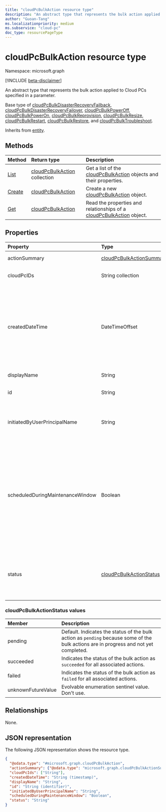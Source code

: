 ```yaml
---
title: "cloudPcBulkAction resource type"
description: "An abstract type that represents the bulk action applied to Cloud PCs specified in a parameter."
author: "Guoan-Tang"
ms.localizationpriority: medium
ms.subservice: "cloud-pc"
doc_type: resourcePageType
---
```


# cloudPcBulkAction resource type

Namespace: microsoft.graph

[!INCLUDE [beta-disclaimer](../../includes/beta-disclaimer.md)]

An abstract type that represents the bulk action applied to Cloud PCs specified in a parameter.

Base type of [cloudPcBulkDisasterRecoveryFailback](../resources/cloudpcbulkdisasterrecoveryfailback.md), [cloudPcBulkDisasterRecoveryFailover](../resources/cloudpcbulkdisasterrecoveryfailover.md), [cloudPcBulkPowerOff](../resources/cloudpcbulkpoweroff.md), [cloudPcBulkPowerOn](../resources/cloudpcbulkpoweron.md), [cloudPcBulkReprovision](../resources/cloudpcbulkreprovision.md), [cloudPcBulkResize](../resources/cloudpcbulkresize.md), [cloudPcBulkRestart](../resources/cloudpcbulkrestart.md), [cloudPcBulkRestore](../resources/cloudpcbulkrestore.md), and [cloudPcBulkTroubleshoot](../resources/cloudpcbulktroubleshoot.md).

Inherits from [entity](../resources/entity.md).

## Methods
|Method|Return type|Description|
|:---|:---|:---|
|[List](../api/virtualendpoint-list-bulkactions.md)|[cloudPcBulkAction](../resources/cloudpcbulkaction.md) collection|Get a list of the [cloudPcBulkAction](../resources/cloudpcbulkaction.md) objects and their properties.|
|[Create](../api/virtualendpoint-post-bulkactions.md)|[cloudPcBulkAction](../resources/cloudpcbulkaction.md)|Create a new [cloudPcBulkAction](../resources/cloudpcbulkaction.md) object.|
|[Get](../api/cloudpcbulkaction-get.md)|[cloudPcBulkAction](../resources/cloudpcbulkaction.md)|Read the properties and relationships of a [cloudPcBulkAction](../resources/cloudpcbulkaction.md) object.|

## Properties
|Property|Type|Description|
|:---|:---|:---|
|actionSummary|[cloudPcBulkActionSummary](../resources/cloudpcbulkactionsummary.md)|Run summary of this bulk action.|
|cloudPcIDs|String collection|IDs of the Cloud PCs the bulk action applies to. |
|createdDateTime|DateTimeOffset|The date and time when the bulk action was created. The timestamp type represents date and time information using ISO 8601 format and is always in UTC. For example, midnight UTC on Jan 1, 2014 is `2014-01-01T00:00:00Z`.|
|displayName|String|Name of the bulk action.|
|id|String|ID of the bulk action. Inherited from [entity](entity.md).|
|initiatedByUserPrincipalName|String|Indicates the user principal name (UPN) of the user who initiated this bulk action. Read-only.|
|scheduledDuringMaintenanceWindow|Boolean|Indicates whether the bulk action is scheduled according to the maintenance window. When `true`, the bulk action uses the maintenance window to schedule the action; `false` means that the bulk action doesn't use the maintenance window. The default value is `false`.|
|status|[cloudPcBulkActionStatus](#cloudpcbulkactionstatus-values)|Indicates the status of bulk actions. Possible values are `pending`, `succeeded`, `failed`, `unknownFutureValue`. The default value is `pending`. Read-only.|

### cloudPcBulkActionStatus values

|Member|Description|
|:---|:---|
|pending|Default. Indicates the status of the bulk action as `pending` because some of the bulk actions are in progress and not yet completed.|
|succeeded|Indicates the status of the bulk action as `succeeded` for all associated actions.|
|failed|Indicates the status of the bulk action as `failed` for all associated actions.|
|unknownFutureValue|Evolvable enumeration sentinel value. Don't use.|

## Relationships
None.

## JSON representation
The following JSON representation shows the resource type.
<!-- {
  "blockType": "resource",
  "keyProperty": "id",
  "@odata.type": "microsoft.graph.cloudPcBulkAction",
  "openType": false
}
-->
``` json
{
  "@odata.type": "#microsoft.graph.cloudPcBulkAction",
  "actionSummary": {"@odata.type": "microsoft.graph.cloudPcBulkActionSummary"},
  "cloudPcIds": ["String"],
  "createdDateTime": "String (timestamp)",
  "displayName": "String",
  "id": "String (identifier)",
  "initiatedByUserPrincipalName": "String",
  "scheduledDuringMaintenanceWindow": "Boolean",
  "status": "String"
}
```
